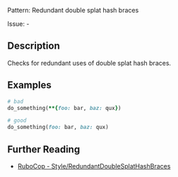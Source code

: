 Pattern: Redundant double splat hash braces

Issue: -

## Description

Checks for redundant uses of double splat hash braces.

## Examples

```ruby
# bad
do_something(**{foo: bar, baz: qux})

# good
do_something(foo: bar, baz: qux)
```

## Further Reading

* [RuboCop - Style/RedundantDoubleSplatHashBraces](https://docs.rubocop.org/rubocop/cops_style.html#styleredundantdoublesplathashbraces)
